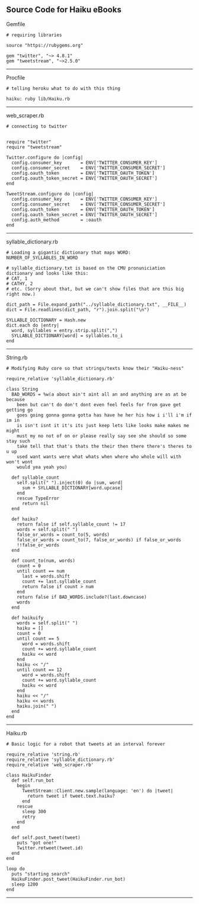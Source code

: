  Source Code for Haiku eBooks
----------------

Gemfile

    # requiring libraries

    source "https://rubygems.org"

    gem "twitter", "~> 4.8.1"
    gem "tweetstream", "~>2.5.0"

************

Procfile

    # telling heroku what to do with this thing

    haiku: ruby lib/Haiku.rb

************

web_scraper.rb

    # connecting to twitter


    require "twitter"
    require "tweetstream"

    Twitter.configure do |config|
      config.consumer_key       = ENV['TWITTER_CONSUMER_KEY']
      config.consumer_secret    = ENV['TWITTER_CONSUMER_SECRET']
      config.oauth_token        = ENV['TWITTER_OAUTH_TOKEN']
      config.oauth_token_secret = ENV['TWITTER_OAUTH_SECRET']
    end

    TweetStream.configure do |config|
      config.consumer_key       = ENV['TWITTER_CONSUMER_KEY']
      config.consumer_secret    = ENV['TWITTER_CONSUMER_SECRET']
      config.oauth_token        = ENV['TWITTER_OAUTH_TOKEN']
      config.oauth_token_secret = ENV['TWITTER_OAUTH_SECRET']
      config.auth_method        = :oauth
    end

************

syllable_dictionary.rb

    # Loading a gigantic dictionary that maps WORD: NUMBER_OF_SYLLABLES_IN_WORD

    # syllable_dictionary.txt is based on the CMU pronuniciation dictionary and looks like this:
    # CAT, 1
    # CATHY, 2
    # etc. (Sorry about that, but we can't show files that are this big right now.)

    dict_path = File.expand_path("../syllable_dictionary.txt", __FILE__)
    dict = File.readlines(dict_path, "r").join.split("\n")

    SYLLABLE_DICTIONARY = Hash.new
    dict.each do |entry|
      word, syllables = entry.strip.split(",")
      SYLLABLE_DICTIONARY[word] = syllables.to_i
    end

************

String.rb

    # Modifying Ruby core so that strings/texts know their "Haiku-ness"

    require_relative 'syllable_dictionary.rb'

    class String
      BAD_WORDS = %w(a about ain't aint all an and anything are as at be because
        been but can't do don't dont even feel feels for from gave get getting go
        goes going gonna gonna gotta has have he her his how i i'll i'm if im in
        is isn't isnt it it's its just keep lets like looks make makes me might
        must my no not of on or please really say see she should so some stay such
        take tell that that's thats the their then there there's theres to u up
        used want wants were what whats when where who whole will with won't wont
        would yea yeah you)

      def syllable_count
        self.split(" ").inject(0) do |sum, word|
          sum + SYLLABLE_DICTIONARY[word.upcase]
        end
        rescue TypeError
          return nil
      end

      def haiku?
        return false if self.syllable_count != 17
        words = self.split(" ")
        false_or_words = count_to(5, words)
        false_or_words = count_to(7, false_or_words) if false_or_words
        !!false_or_words
      end

      def count_to(num, words)
        count = 0
        until count == num
          last = words.shift
          count += last.syllable_count
          return false if count > num
        end
        return false if BAD_WORDS.include?(last.downcase)
        words
      end

      def haikuify
        words = self.split(" ")
        haiku = []
        count = 0
        until count == 5
          word = words.shift
          count += word.syllable_count
          haiku << word
        end
        haiku << "/"
        until count == 12
          word = words.shift
          count += word.syllable_count
          haiku << word
        end
        haiku << "/"
        haiku << words
        haiku.join(" ")
      end
    end

************

Haiku.rb

    # Basic logic for a robot that tweets at an interval forever

    require_relative 'string.rb'
    require_relative 'syllable_dictionary.rb'
    require_relative 'web_scraper.rb'

    class HaikuFinder
      def self.run_bot
        begin
          TweetStream::Client.new.sample(language: 'en') do |tweet|
            return tweet if tweet.text.haiku?
          end
        rescue
          sleep 300
          retry
        end
      end

      def self.post_tweet(tweet)
        puts "got one!"
        Twitter.retweet(tweet.id)
      end
    end

    loop do
      puts "starting search"
      HaikuFinder.post_tweet(HaikuFinder.run_bot)
      sleep 1200
    end


************